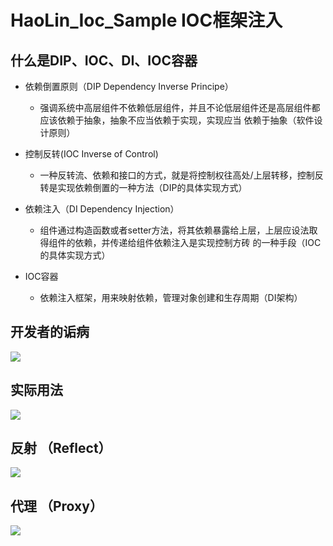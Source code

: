 # HaoLin_Ioc_Sample IOC框架注入

## 什么是DIP、IOC、DI、IOC容器

- 依赖倒置原则（DIP Dependency Inverse Principe）
 
   * 强调系统中高层组件不依赖低层组件，并且不论低层组件还是高层组件都应该依赖于抽象，抽象不应当依赖于实现，实现应当
   依赖于抽象（软件设计原则）

- 控制反转(IOC Inverse of Control)
  
   * 一种反转流、依赖和接口的方式，就是将控制权往高处/上层转移，控制反转是实现依赖倒置的一种方法（DIP的具体实现方式）
   
- 依赖注入（DI Dependency Injection）

   * 组件通过构造函数或者setter方法，将其依赖暴露给上层，上层应设法取得组件的依赖，并传递给组件依赖注入是实现控制方砖
   的一种手段（IOC的具体实现方式）
   
- IOC容器
  
   * 依赖注入框架，用来映射依赖，管理对象创建和生存周期（DI架构）

## 开发者的诟病
<img  src="https://github.com/gyf-dev/Screenshots/blob/master/ImmersionBar/Screenshot_6.0.gif"/>

## 实际用法
<img  src="https://github.com/gyf-dev/Screenshots/blob/master/ImmersionBar/Screenshot_6.0.gif"/>


## 反射 （Reflect）
<img  src="https://github.com/gyf-dev/Screenshots/blob/master/ImmersionBar/Screenshot_6.0.gif"/>


## 代理 （Proxy）
<img  src="https://github.com/gyf-dev/Screenshots/blob/master/ImmersionBar/Screenshot_6.0.gif"/>



